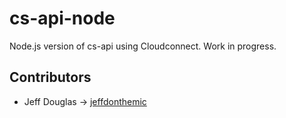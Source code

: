 # cs-api-node

Node.js version of cs-api using Cloudconnect. Work in progress.

## Contributors
* Jeff Douglas -> [jeffdonthemic](https://github.com/jeffdonthemic)
